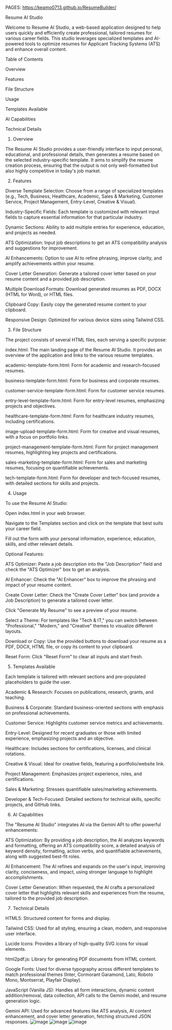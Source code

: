 PAGES: https://keamo0713.github.io/ResumeBuilder/ 

Resume AI Studio 

Welcome to Resume AI Studio, a web-based application designed to help users quickly and efficiently create professional, tailored resumes for various career fields. This studio leverages specialized templates and AI-powered tools to optimize resumes for Applicant Tracking Systems (ATS) and enhance overall content. 

Table of Contents 

Overview 

Features 

File Structure 

Usage 

Templates Available 

AI Capabilities 

Technical Details 

1. Overview 

The Resume AI Studio provides a user-friendly interface to input personal, educational, and professional details, then generates a resume based on the selected industry-specific template. It aims to simplify the resume creation process, ensuring that the output is not only well-formatted but also highly competitive in today's job market. 

2. Features 

Diverse Template Selection: Choose from a range of specialized templates (e.g., Tech, Business, Healthcare, Academic, Sales & Marketing, Customer Service, Project Management, Entry-Level, Creative & Visual). 

Industry-Specific Fields: Each template is customized with relevant input fields to capture essential information for that particular industry. 

Dynamic Sections: Ability to add multiple entries for experience, education, and projects as needed. 

ATS Optimization: Input job descriptions to get an ATS compatibility analysis and suggestions for improvement. 

AI Enhancements: Option to use AI to refine phrasing, improve clarity, and amplify achievements within your resume. 

Cover Letter Generation: Generate a tailored cover letter based on your resume content and a provided job description. 

Multiple Download Formats: Download generated resumes as PDF, DOCX (HTML for Word), or HTML files. 

Clipboard Copy: Easily copy the generated resume content to your clipboard. 

Responsive Design: Optimized for various device sizes using Tailwind CSS. 

3. File Structure 

The project consists of several HTML files, each serving a specific purpose: 

index.html: The main landing page of the Resume AI Studio. It provides an overview of the application and links to the various resume templates. 

academic-template-form.html: Form for academic and research-focused resumes. 

business-template-form.html: Form for business and corporate resumes. 

customer-service-template-form.html: Form for customer service resumes. 

entry-level-template-form.html: Form for entry-level resumes, emphasizing projects and objectives. 

healthcare-template-form.html: Form for healthcare industry resumes, including certifications. 

image-upload-template-form.html: Form for creative and visual resumes, with a focus on portfolio links. 

project-management-template-form.html: Form for project management resumes, highlighting key projects and certifications. 

sales-marketing-template-form.html: Form for sales and marketing resumes, focusing on quantifiable achievements. 

tech-template-form.html: Form for developer and tech-focused resumes, with detailed sections for skills and projects. 

4. Usage 

To use the Resume AI Studio: 

Open index.html in your web browser. 

Navigate to the Templates section and click on the template that best suits your career field. 

Fill out the form with your personal information, experience, education, skills, and other relevant details. 

Optional Features: 

ATS Optimizer: Paste a job description into the "Job Description" field and check the "ATS Optimizer" box to get an analysis. 

AI Enhancer: Check the "AI Enhancer" box to improve the phrasing and impact of your resume content. 

Create Cover Letter: Check the "Create Cover Letter" box (and provide a Job Description) to generate a tailored cover letter. 

Click "Generate My Resume" to see a preview of your resume. 

Select a Theme: For templates like "Tech & IT," you can switch between "Professional," "Modern," and "Creative" themes to visualize different layouts. 

Download or Copy: Use the provided buttons to download your resume as a PDF, DOCX, HTML file, or copy its content to your clipboard. 

Reset Form: Click "Reset Form" to clear all inputs and start fresh. 

5. Templates Available 

Each template is tailored with relevant sections and pre-populated placeholders to guide the user. 

Academic & Research: Focuses on publications, research, grants, and teaching. 

Business & Corporate: Standard business-oriented sections with emphasis on professional achievements. 

Customer Service: Highlights customer service metrics and achievements. 

Entry-Level: Designed for recent graduates or those with limited experience, emphasizing projects and an objective. 

Healthcare: Includes sections for certifications, licenses, and clinical rotations. 

Creative & Visual: Ideal for creative fields, featuring a portfolio/website link. 

Project Management: Emphasizes project experience, roles, and certifications. 

Sales & Marketing: Stresses quantifiable sales/marketing achievements. 

Developer & Tech-Focused: Detailed sections for technical skills, specific projects, and GitHub links. 

6. AI Capabilities 

The "Resume AI Studio" integrates AI via the Gemini API to offer powerful enhancements: 

ATS Optimization: By providing a job description, the AI analyzes keywords and formatting, offering an ATS compatibility score, a detailed analysis of keyword density, formatting, action verbs, and quantifiable achievements, along with suggested best-fit roles. 

AI Enhancement: The AI refines and expands on the user's input, improving clarity, conciseness, and impact, using stronger language to highlight accomplishments. 

Cover Letter Generation: When requested, the AI crafts a personalized cover letter that highlights relevant skills and experiences from the resume, tailored to the provided job description. 

7. Technical Details 

HTML5: Structured content for forms and display. 

Tailwind CSS: Used for all styling, ensuring a clean, modern, and responsive user interface. 

Lucide Icons: Provides a library of high-quality SVG icons for visual elements. 

html2pdf.js: Library for generating PDF documents from HTML content. 

Google Fonts: Used for diverse typography across different templates to match professional themes (Inter, Cormorant Garamond, Lato, Roboto Mono, Montserrat, Playfair Display). 

JavaScript (Vanilla JS): Handles all form interactions, dynamic content addition/removal, data collection, API calls to the Gemini model, and resume generation logic. 

Gemini API: Used for advanced features like ATS analysis, AI content enhancement, and cover letter generation, fetching structured JSON responses. 
![image](https://github.com/user-attachments/assets/0c6cf1ad-1eaf-41dd-870f-4b583fee8b42)
![image](https://github.com/user-attachments/assets/6813c590-3927-4f92-8374-4f1554c737d9)
![image](https://github.com/user-attachments/assets/4d1a4b2e-e0c1-4ee0-9f47-192c66883a5a)

